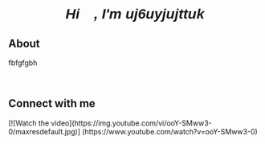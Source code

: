 <font face="Verdana, Geneva, Tahoma, sans-serif">
<h1 align="center"><i>Hi 👋, I'm uj6uyjujttuk</i></h1> 
</font>
<h2>About</h2>
<p>fbfgfgbh</p>
<br><h2>Connect with me</h2>
[![Watch the video](https://img.youtube.com/vi/ooY-SMww3-0/maxresdefault.jpg)]   (https://www.youtube.com/watch?v=ooY-SMww3-0)


<br>
